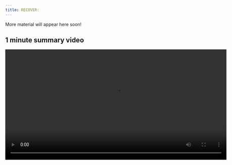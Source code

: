 ```yaml
---
title: RECOVER: 
---
```



More material will appear here soon!


## 1 minute summary video

<p align="center">
  <video width=700 controls>
    <source src="FINAL_VIDEO_RECOVER_compressed.mp4" type="video/mp4">
  </video>
</p>


